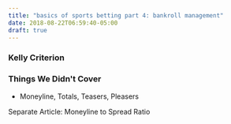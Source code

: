 ```yaml
---
title: "basics of sports betting part 4: bankroll management"
date: 2018-08-22T06:59:40-05:00
draft: true
---
```


### Kelly Criterion

### Things We Didn't Cover

- Moneyline, Totals, Teasers, Pleasers

Separate Article: Moneyline to Spread Ratio